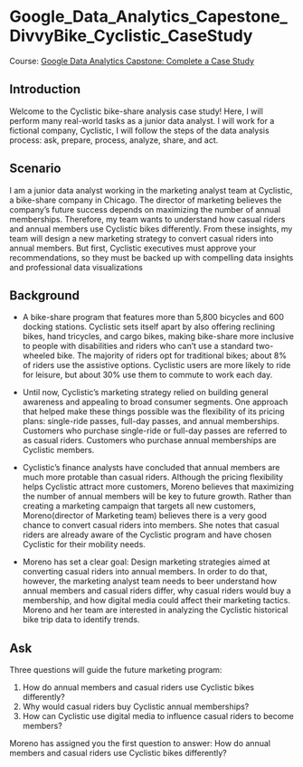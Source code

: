 # Google_Data_Analytics_Capestone_DivvyBike_Cyclistic_CaseStudy

Course: [Google Data Analytics Capstone: Complete a Case Study](https://www.coursera.org/learn/google-data-analytics-capstone)

## Introduction 
Welcome to the Cyclistic bike-share analysis case study! Here, I will perform many real-world tasks as a junior data analyst. I will work for a  fictional company, Cyclistic, I will follow the steps of the data analysis process: ask, prepare, process, analyze, share, and act.

## Scenario
I am a junior data analyst working in the marketing analyst team at Cyclistic, a bike-share company in Chicago. The director of marketing believes the company’s future success depends on maximizing the number of annual memberships. Therefore, my team wants to understand how casual riders and annual members use Cyclistic bikes differently. From these insights, my team will design a new marketing strategy to convert casual riders into annual members. But  first, Cyclistic executives must approve your recommendations, so they must be backed up with compelling data insights and professional data visualizations

## Background 

- A bike-share program that features more than 5,800 bicycles and 600 docking stations. Cyclistic sets itself apart by also offering reclining bikes, hand tricycles, and cargo bikes, making bike-share more inclusive to people with disabilities and riders who can’t use a standard two-wheeled bike. The majority of riders opt for traditional bikes; about 8% of riders use the assistive options. Cyclistic users are more likely to ride for leisure, but about 30% use them to commute to work each day.

- Until now, Cyclistic’s marketing strategy relied on building general awareness and appealing to broad consumer segments. One approach that helped make these things possible was the flexibility of its pricing plans: single-ride passes, full-day passes, and annual memberships. Customers who purchase single-ride or full-day passes are referred to as casual riders. Customers who purchase annual memberships are Cyclistic members.

- Cyclistic’s  finance analysts have concluded that annual members are much more pro table than casual riders. Although the pricing  flexibility helps Cyclistic attract more customers, Moreno believes that maximizing the number of annual members will be key to future growth. Rather than creating a marketing campaign that targets all new customers, Moreno(director of Marketing team) believes there is a very good chance to convert casual riders into members. She notes that casual riders are already aware of the Cyclistic program and have chosen Cyclistic for their mobility needs.
  
- Moreno has set a clear goal: Design marketing strategies aimed at converting casual riders into annual members. In order to do that, however, the marketing analyst team needs to be er understand how annual members and casual riders differ, why casual riders would buy a membership, and how digital media could a ffect their marketing tactics. Moreno and her team are interested in analyzing the Cyclistic historical bike trip data to identify trends.

## Ask

Three questions will guide the future marketing program:
1. How do annual members and casual riders use Cyclistic bikes differently?
2. Why would casual riders buy Cyclistic annual memberships?
3. How can Cyclistic use digital media to influence casual riders to become members?
   
Moreno has assigned you the  first question to answer: How do annual members and casual riders use Cyclistic bikes differently?
